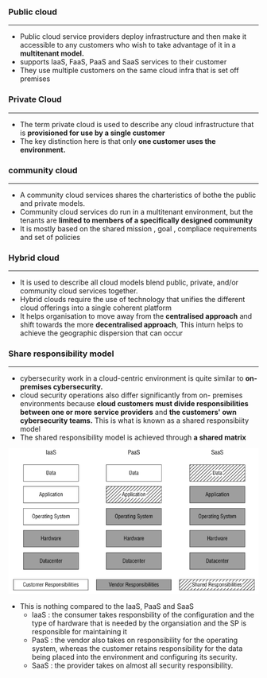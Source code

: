 ### Public cloud 
---
- Public cloud service providers deploy infrastructure and then make it accessible to any customers who wish to take advantage of it in a **multitenant model.**
- supports IaaS, FaaS, PaaS and SaaS services to their customer 
- They use multiple customers on the same cloud infra that is set off premises 

### Private Cloud 
---
- The term private cloud is used to describe any cloud infrastructure that is **provisioned for use by a single customer** 
- The key distinction here is that only **one customer uses the environment.**

### community cloud 
---
- A community cloud services  shares the charteristics of bothe the public and private models. 
- Community cloud services do run in a multitenant environment, but the tenants are **limited to members of a specifically designed community**
- It is mostly based on the shared mission , goal , compliace requirements and set of policies 

### Hybrid cloud 
---
- It is used to describe all cloud models blend public, private, and/or community cloud services together.
- Hybrid clouds require the use of technology that unifies the different cloud offerings into a single coherent platform
- It helps organisation to move away from the **centralised approach** and shift towards the more **decentralised approach**, This inturn helps to achieve the geographic dispersion that can occur 

### Share responsibility model
---
- cybersecurity work in a cloud-centric environment is quite similar to **on-premises cybersecurity.**
- cloud security operations also differ significantly from on- premises environments because **cloud customers must divide responsibilities between one or more service providers** and **the customers' own cybersecurity teams.** This is what is known as a shared responsibiity model 
- The shared responsibility model is achieved through **a shared matrix** 


![Pasted image 20251009071314.png](../../images/Pasted%20image%2020251009071314.png)

- This is nothing compared to the IaaS, PaaS and SaaS
	- IaaS : the consumer takes responsbility of the configuration and the type of hardware that is needed by the organsiation and the SP is responsible for maintaining it 
	- PaaS : the vendor also takes on responsibility for the operating system, whereas the customer retains responsibility for the data being placed into the environment and configuring its security.
	- SaaS : the provider takes on almost all security responsibility.